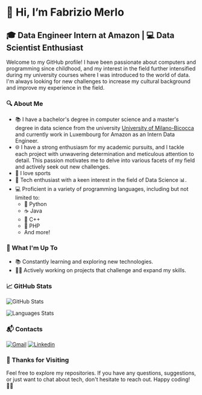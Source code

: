 # :wave: Hi, I’m Fabrizio Merlo

## 🎓 Data Engineer Intern at Amazon | 💻 Data Scientist Enthusiast

Welcome to my GitHub profile! I have been passionate about computers and programming since childhood, and my interest in the field further intensified during my university courses where I was introduced to the world of data.
I'm always looking for new challenges to increase my cultural background and improve my experience in the field.


### 🔍 About Me

- 📚 I have a bachelor's degree in computer science and a master's degree in data science from the university [University of Milano-Bicocca](https://www.unimib.it/) and currently work in Luxembourg for Amazon as an Intern Data Engineer.
- 🌐 I have a strong enthusiasm for my academic pursuits, and I tackle each project with unwavering determination and meticulous attention to detail. This passion motivates me to delve into various facets of my field and actively seek out new challenges.
- 🏀 I love sports
- 🚀 Tech enthusiast with a keen interest in the field of Data Science 📊.
- 💻 Proficient in a variety of programming languages, including but not limited to:
  - 🐍 Python
  - ☕ Java
  - 🎯 C++
  - 🐘 PHP
  - And more!

### 🚀 What I'm Up To

- 📚 Constantly learning and exploring new technologies.
- 👩‍💻 Actively working on projects that challenge and expand my skills.

### 📈 GitHub Stats

![GitHub Stats](https://github-readme-stats.vercel.app/api?username=dadegrande99&show_icons=true&hide_title=true&hide_border=true&count_private=true&theme=dracula&)

![Languages Stats](https://github-readme-stats.vercel.app/api/top-langs/?username=dadegrande99&theme=darcula&hide_border=true&include_all_commits=true&count_private=true&layout=compact)


### 📬 Contacts

[![Gmail](https://img.shields.io/badge/Gmail-D14836?style=flat&logo=gmail&logoColor=white)](mailto:fabriziomerlo99@gmail.com) [![Linkedin](https://img.shields.io/badge/LinkedIn-0077B5?style=flat&logo=linkedin&logoColor=white)](https://www.linkedin.com/in/fabrizio-merlo/)


### 🎉 Thanks for Visiting

Feel free to explore my repositories. If you have any questions, suggestions, or just want to chat about tech, don't hesitate to reach out. Happy coding! 👨‍💻
